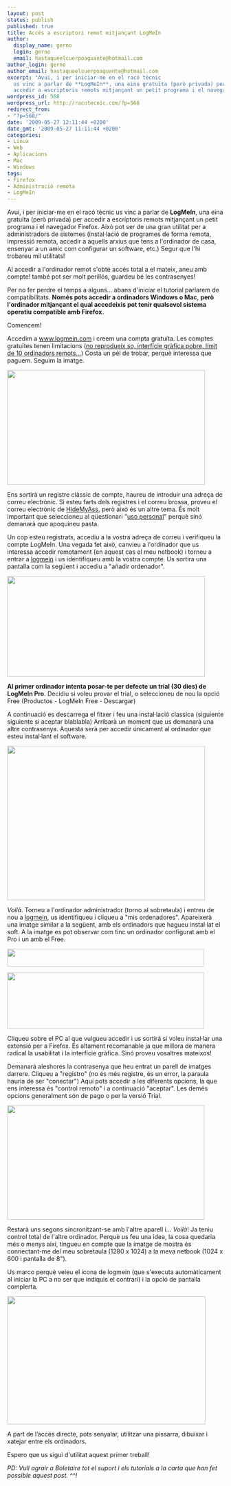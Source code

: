 ```yaml
---
layout: post
status: publish
published: true
title: Accés a escriptori remot mitjançant LogMeIn
author:
  display_name: gerno
  login: gerno
  email: hastaqueelcuerpoaguante@hotmail.com
author_login: gerno
author_email: hastaqueelcuerpoaguante@hotmail.com
excerpt: "Avui, i per iniciar-me en el racó tècnic
  us vinc a parlar de **LogMeIn**, una eina gratuïta (però privada) per
  accedir a escriptoris remots mitjançant un petit programa i el navegador Firefox."
wordpress_id: 568
wordpress_url: http://racotecnic.com/?p=568
redirect_from:
- "?p=568/"
date: '2009-05-27 12:11:44 +0200'
date_gmt: '2009-05-27 11:11:44 +0200'
categories:
- Linux
- Web
- Aplicacions
- Mac
- Windows
tags:
- Firefox
- Administració remota
- LogMeIn
---
```


Avui, i per iniciar-me en el racó tècnic us vinc a parlar de **LogMeIn**, una eina gratuïta (però privada) per accedir a escriptoris remots mitjançant un petit programa i el navegador Firefox. Això pot ser de una gran utilitat per a administradors de sistemes (instal·lació de programes de forma remota, impressió remota, accedir a aquells arxius que tens a l'ordinador de casa, ensenyar a un amic com configurar un software, etc.) Segur que l'hi trobareu mil utilitats!

Al accedir a l'ordinador remot s'obté accés total a el mateix, aneu amb compte! també pot ser molt perillós, guardeu bé les contrasenyes!

Per no fer perdre el temps a alguns... abans d'iniciar el tutorial parlarem de compatibilitats. **Només pots accedir a ordinadors Windows o Mac**, **però l'ordinador mitjançant el qual accedeixis pot tenir qualsevol sistema operatiu compatible amb Firefox**.

Comencem!

<a id="more"></a><a id="more-568"></a>

Accedim a <a href="http://www.logmein.com" target="_self">www.logmein.com</a> i creem una compta gratuïta. Les comptes gratuïtes tenen limitacions (<span style="text-decoration: underline;">no reprodueix so, interfície gràfica pobre, límit de 10 ordinadors remots...</span>) Costa un pèl de trobar, perquè interessa que paguem. Seguim la imatge.

<a href="http://img34.imageshack.us/img34/1451/90815465.jpg" target="_blank"><img class="aligncenter" src="http://img34.imageshack.us/img34/1451/90815465.jpg" border="0" alt="" width="460" height="267" /></a>

Ens sortirà un registre clàssic de compte, haureu de introduir una adreça de correu electrònic. Si esteu farts dels registres i el correu brossa, proveu el correu electrònic de <a href="http://www.hidemyass.com/anonymous-email/">HideMyAss</a>, però això és un altre tema. És molt important que seleccioneu al qüestionari "<span style="text-decoration: underline;">uso personal</span>" perquè sinó demanarà que apoquineu pasta.

Un cop esteu registrats, accediu a la vostra adreça de correu i verifiqueu la compte LogMeIn. Una vegada fet això, canvieu  a l'ordinador que us interessa accedir remotament (en aquest cas el meu netbook) i torneu a entrar a <a href="http://www.logmein.com">logmein</a> i us identifiqueu amb la vostra compte. Us sortira una pantalla com la següent i accediu a "añadir ordenador".

<a href="http://img223.imageshack.us/img223/3465/19757224.jpg" target="_blank"><img class="aligncenter" src="http://img223.imageshack.us/img223/3465/19757224.jpg" border="0" alt="" width="460" height="234" /></a>

**Al primer ordinador intenta posar-te per defecte un trial (30 dies) de LogMeIn Pro**. Decidiu si voleu provar el trial, o seleccioneu de nou la opció Free (Productos - LogMeIn Free - Descargar)

A continuació es descarrega el fitxer i feu una instal·lació classica (siguiente siguiente si aceptar blablabla) Arribarà un moment que us demanarà una altre contrasenya. Aquesta serà per accedir únicament al ordinador que esteu instal·lant el software.

<a href="http://img132.imageshack.us/img132/7237/15346245.jpg" target="_blank"><img class="aligncenter" src="http://img132.imageshack.us/img132/7237/15346245.jpg" border="0" alt="" width="460" height="359" /></a>

<em>Voilà</em>. Torneu a l'ordinador administrador (torno al sobretaula) i entreu de nou a <a href="http://www.logmein.com">logmein</a>, us identifiqueu i cliqueu a "mis ordenadores". Apareixerà una imatge similar a la següent, amb els ordinadors que hagueu instal·lat el soft. A la imatge es pot observar com tinc un ordinador configurat amb el Pro i un amb el Free.

<a href="//img30.imageshack.us/img30/7266/91855541.jpg" target="_blank"><img class="aligncenter" src="http://img30.imageshack.us/img30/7266/91855541.jpg" border="0" alt="" width="458" height="41" /></a>

<a href="http://img34.imageshack.us/img34/4143/79116469.jpg" target="_blank"><img class="aligncenter" src="http://img34.imageshack.us/img34/4143/79116469.jpg" border="0" alt="" width="458" height="131" /></a>

Cliqueu sobre el PC al que vulgueu accedir i us sortirà si voleu instal·lar una extensió per a Firefox. És altament recomanable ja que millora de manera radical la usabilitat i la interfície gràfica. Sinó proveu vosaltres mateixos!

Demanarà aleshores la contrasenya que heu entrat un parell de imatges darrere. Cliqueu a "registro" (no és més registre, és un error, la paraula hauria de ser "conectar") Aquí pots accedir a les diferents opcions, la que ens interessa és "control remoto" i a continuació "aceptar". Les demés opcions generalment són de pago o per la versió Trial.

<a href="http://img37.imageshack.us/img37/9258/29796334.jpg" target="_blank"><img class="aligncenter" src="http://img37.imageshack.us/img37/9258/29796334.jpg" border="0" alt="" width="459" height="266" /></a>

Restarà uns segons sincronitzant-se amb l'altre aparell i... <em>Voilà</em>! Ja teniu control total de l'altre ordinador. Perquè us feu una idea, la cosa quedaria més o menys així, tingueu en compte que la imatge de mostra és connectant-me del meu sobretaula (1280 x 1024) a la meva netbook (1024 x 600 i pantalla de 8").

Us marco perquè veieu el icona de logmein (que s'executa automàticament al iniciar la PC a no ser que indiquis el contrari) i la opció de pantalla complerta.

<a href="http://img39.imageshack.us/img39/4904/58393454.jpg" target="_blank"><img class="aligncenter" src="http://img39.imageshack.us/img39/4904/58393454.jpg" alt="" width="461" height="298" /></a>

A part de l’accés directe, pots senyalar, utilitzar una pissarra, dibuixar i xatejar entre els ordinadors.

Espero que us sigui d'utilitat aquest primer treball!

<em>PD: Vull agrair a Boletaire tot el suport i els tutorials a la carta que han fet possible aquest post. ^^!</em>
